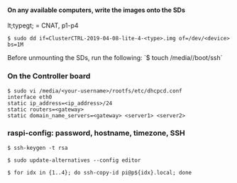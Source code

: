 #### On any available computers, write the images onto the SDs
<p>lt;typegt; = CNAT, p1-p4</p>

```
$ sudo dd if=ClusterCTRL-2019-04-08-lite-4-<type>.img of=/dev/<device> bs=1M
```

<p>Before unmounting the SDs, run the following: `$ touch /media/<your-username>/boot/ssh`</p>

### On the Controller board
```
$ sudo vi /media/<your-username>/rootfs/etc/dhcpcd.conf
interface eth0
static ip_address=<ip_address>/24
static routers=<gateway>
static domain_name_servers=<gateway> <server1> <server2>
```

### raspi-config: password, hostname, timezone, SSH

```
$ ssh-keygen -t rsa

$ sudo update-alternatives --config editor

$ for idx in {1..4}; do ssh-copy-id pi@p${idx}.local; done
```
